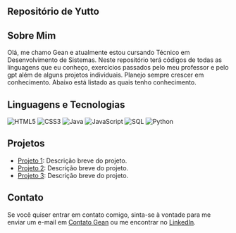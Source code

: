   ## Repositório de Yutto

## Sobre Mim

Olá, me chamo Gean e atualmente estou cursando Técnico em Desenvolvimento de Sistemas.
Neste repositório terá códigos de todas as línguagens que eu conheço, exercícios passados pelo
meu professor e pelo gpt além de alguns projetos individuais. Planejo sempre crescer em conhecimento. Abaixo está listado as quais
tenho conhecimento.

## Linguagens e Tecnologias

<div>
    <img src="https://img.icons8.com/color/48/000000/html-5.png" alt="HTML5">
    <img src="https://img.icons8.com/color/48/000000/css3.png" alt="CSS3">
    <img src="https://img.icons8.com/color/48/000000/java-coffee-cup-logo.png" alt="Java">
    <img src="https://img.icons8.com/color/48/000000/javascript.png" alt="JavaScript">
    <img src="https://img.icons8.com/color/48/000000/sql.png" alt="SQL">
    <img src="https://img.icons8.com/color/48/000000/python.png" alt="Python">
</div>

## Projetos

- [Projeto 1](link_para_o_projeto_1): Descrição breve do projeto.
- [Projeto 2](link_para_o_projeto_2): Descrição breve do projeto.
- [Projeto 3](link_para_o_projeto_3): Descrição breve do projeto.

## Contato

Se você quiser entrar em contato comigo, sinta-se à vontade para me enviar um e-mail em [Contato Gean](mailto:contatogeanpls@gmail.com) ou me encontrar no [LinkedIn]([link_para_seu_perfil_no_LinkedIn](https://www.linkedin.com/in/gean-carlos-b24651266?utm_source=share&utm_campaign=share_via&utm_content=profile&utm_medium=android_app)).
